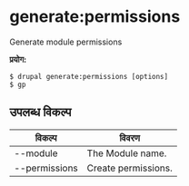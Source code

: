 # generate:permissions
Generate module permissions

**प्रयोग:**
```
$ drupal generate:permissions [options]
$ gp  
```

## उपलब्ध विकल्प
विकल्प | विवरण
-------|-------------
--module | The Module name.
--permissions | Create permissions.
